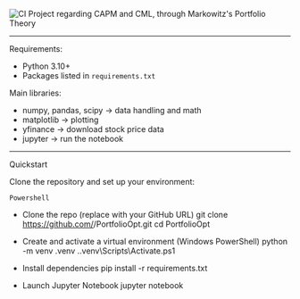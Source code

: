 ![CI](https://github.com/alesala04/PortfolioOpt/actions/workflows/ci.yml/badge.svg)
Project regarding CAPM and CML, through Markowitz's Portfolio Theory

-----

Requirements:

- Python 3.10+  
- Packages listed in `requirements.txt`

Main libraries:
- numpy, pandas, scipy → data handling and math  
- matplotlib → plotting  
- yfinance → download stock price data  
- jupyter → run the notebook  

-----

Quickstart

Clone the repository and set up your environment:

	Powershell
- Clone the repo (replace with your GitHub URL)
git clone https://github.com/<your-username>/PortfolioOpt.git
cd PortfolioOpt

- Create and activate a virtual environment (Windows PowerShell)
python -m venv .venv
.\.venv\Scripts\Activate.ps1

- Install dependencies
pip install -r requirements.txt

- Launch Jupyter Notebook
jupyter notebook
